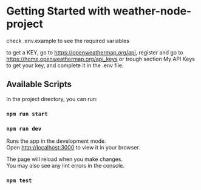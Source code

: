 # Getting Started with weather-node-project

check .env.example to see the required variables

to get a KEY, go to https://openweathermap.org/api, register and go to https://home.openweathermap.org/api_keys
or trough section My API Keys to get your key, and complete it in the .env file.
## Available Scripts

In the project directory, you can run:

### `npm run start`
### `npm run dev`

Runs the app in the development mode.\
Open [http://localhost:3000](http://localhost:3000) to view it in your browser.

The page will reload when you make changes.\
You may also see any lint errors in the console.

### `npm test`

